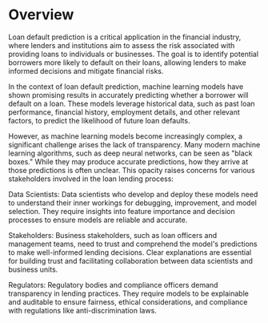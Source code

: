 # Overview
Loan default prediction is a critical application in the financial industry, where lenders and institutions aim to assess the risk associated with providing loans to individuals or businesses. The goal is to identify potential borrowers more likely to default on their loans, allowing lenders to make informed decisions and mitigate financial risks.

In the context of loan default prediction, machine learning models have shown promising results in accurately predicting whether a borrower will default on a loan. These models leverage historical data, such as past loan performance, financial history, employment details, and other relevant factors, to predict the likelihood of future loan defaults.

However, as machine learning models become increasingly complex, a significant challenge arises the lack of transparency. Many modern machine learning algorithms, such as deep neural networks, can be seen as "black boxes." While they may produce accurate predictions, how they arrive at those predictions is often unclear. This opacity raises concerns for various stakeholders involved in the loan lending process:

Data Scientists: Data scientists who develop and deploy these models need to understand their inner workings for debugging, improvement, and model selection. They require insights into feature importance and decision processes to ensure models are reliable and accurate.

Stakeholders: Business stakeholders, such as loan officers and management teams, need to trust and comprehend the model's predictions to make well-informed lending decisions. Clear explanations are essential for building trust and facilitating collaboration between data scientists and business units.

Regulators: Regulatory bodies and compliance officers demand transparency in lending practices. They require models to be explainable and auditable to ensure fairness, ethical considerations, and compliance with regulations like anti-discrimination laws.










